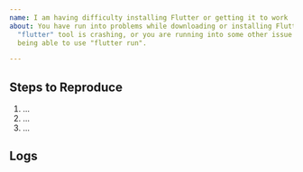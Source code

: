 ```yaml
---
name: I am having difficulty installing Flutter or getting it to work
about: You have run into problems while downloading or installing Flutter, or the
  "flutter" tool is crashing, or you are running into some other issue before even
  being able to use "flutter run".

---
```


<!-- Thank you for using Flutter!

     If you are looking for support, please check out our documentation
     or consider asking a question on Stack Overflow:
      * https://flutter.io/
      * https://docs.flutter.io/
      * https://stackoverflow.com/questions/tagged/flutter?sort=frequent

     If you have found a bug or if our documentation doesn't have an answer
     to what you're looking for, then fill our the template below. Please read
     our guide to filing a bug first:  https://flutter.io/bug-reports/
-->

## Steps to Reproduce

<!-- Please tell us exactly how to reproduce the problem you are running into. -->

1. ...
2. ...
3. ...

## Logs

<!--
      Include the full logs of the commands you are running between the lines
      with the backticks below. If you are running any "flutter" commands,
      please include the output of running them with "--verbose"; for example,
      the output of running "flutter --verbose create foo".
-->

```
```

<!-- If possible, paste the output of running `flutter doctor -v` here. -->

```
```
